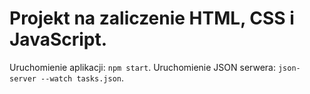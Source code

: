 # Projekt na zaliczenie HTML, CSS i JavaScript.
Uruchomienie aplikacji: `npm start`.
Uruchomienie JSON serwera: `json-server --watch tasks.json`.
